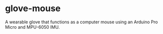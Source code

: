 # glove-mouse
A wearable glove that functions as a computer mouse using an Arduino Pro Micro and MPU-6050 IMU.
